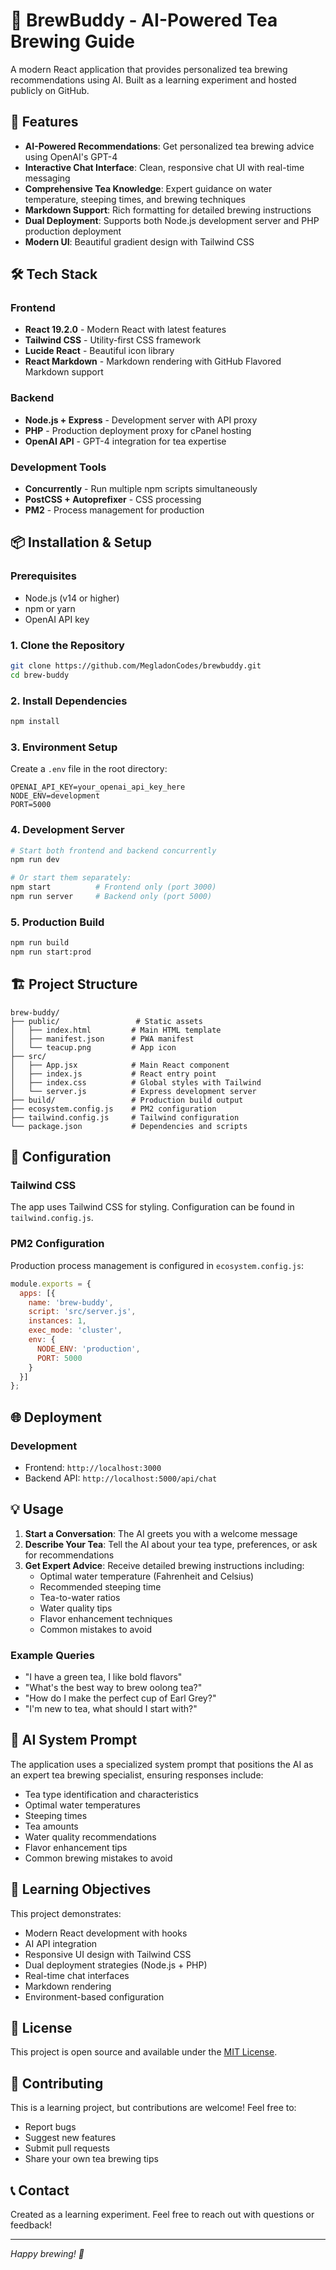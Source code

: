# 🍃 BrewBuddy - AI-Powered Tea Brewing Guide

A modern React application that provides personalized tea brewing recommendations using AI. Built as a learning experiment and hosted publicly on GitHub.

## 🌟 Features

- **AI-Powered Recommendations**: Get personalized tea brewing advice using OpenAI's GPT-4
- **Interactive Chat Interface**: Clean, responsive chat UI with real-time messaging
- **Comprehensive Tea Knowledge**: Expert guidance on water temperature, steeping times, and brewing techniques
- **Markdown Support**: Rich formatting for detailed brewing instructions
- **Dual Deployment**: Supports both Node.js development server and PHP production deployment
- **Modern UI**: Beautiful gradient design with Tailwind CSS

## 🛠️ Tech Stack

### Frontend
- **React 19.2.0** - Modern React with latest features
- **Tailwind CSS** - Utility-first CSS framework
- **Lucide React** - Beautiful icon library
- **React Markdown** - Markdown rendering with GitHub Flavored Markdown support

### Backend
- **Node.js + Express** - Development server with API proxy
- **PHP** - Production deployment proxy for cPanel hosting
- **OpenAI API** - GPT-4 integration for tea expertise

### Development Tools
- **Concurrently** - Run multiple npm scripts simultaneously
- **PostCSS + Autoprefixer** - CSS processing
- **PM2** - Process management for production

## 📦 Installation & Setup

### Prerequisites
- Node.js (v14 or higher)
- npm or yarn
- OpenAI API key

### 1. Clone the Repository
```bash
git clone https://github.com/MegladonCodes/brewbuddy.git
cd brew-buddy
```

### 2. Install Dependencies
```bash
npm install
```

### 3. Environment Setup
Create a `.env` file in the root directory:
```env
OPENAI_API_KEY=your_openai_api_key_here
NODE_ENV=development
PORT=5000
```

### 4. Development Server
```bash
# Start both frontend and backend concurrently
npm run dev

# Or start them separately:
npm start          # Frontend only (port 3000)
npm run server     # Backend only (port 5000)
```

### 5. Production Build
```bash
npm run build
npm run start:prod
```

## 🏗️ Project Structure

```
brew-buddy/
├── public/                 # Static assets
│   ├── index.html         # Main HTML template
│   ├── manifest.json      # PWA manifest
│   └── teacup.png         # App icon
├── src/
│   ├── App.jsx            # Main React component
│   ├── index.js           # React entry point
│   ├── index.css          # Global styles with Tailwind
│   └── server.js          # Express development server
├── build/                 # Production build output
├── ecosystem.config.js    # PM2 configuration
├── tailwind.config.js     # Tailwind configuration
└── package.json           # Dependencies and scripts
```

## 🔧 Configuration

### Tailwind CSS
The app uses Tailwind CSS for styling. Configuration can be found in `tailwind.config.js`.

### PM2 Configuration
Production process management is configured in `ecosystem.config.js`:
```javascript
module.exports = {
  apps: [{
    name: 'brew-buddy',
    script: 'src/server.js',
    instances: 1,
    exec_mode: 'cluster',
    env: {
      NODE_ENV: 'production',
      PORT: 5000
    }
  }]
};
```

## 🌐 Deployment

### Development
- Frontend: `http://localhost:3000`
- Backend API: `http://localhost:5000/api/chat`

## 💡 Usage

1. **Start a Conversation**: The AI greets you with a welcome message
2. **Describe Your Tea**: Tell the AI about your tea type, preferences, or ask for recommendations
3. **Get Expert Advice**: Receive detailed brewing instructions including:
   - Optimal water temperature (Fahrenheit and Celsius)
   - Recommended steeping time
   - Tea-to-water ratios
   - Water quality tips
   - Flavor enhancement techniques
   - Common mistakes to avoid

### Example Queries
- "I have a green tea, I like bold flavors"
- "What's the best way to brew oolong tea?"
- "How do I make the perfect cup of Earl Grey?"
- "I'm new to tea, what should I start with?"

## 🤖 AI System Prompt

The application uses a specialized system prompt that positions the AI as an expert tea brewing specialist, ensuring responses include:
- Tea type identification and characteristics
- Optimal water temperatures
- Steeping times
- Tea amounts
- Water quality recommendations
- Flavor enhancement tips
- Common brewing mistakes to avoid

## 🧪 Learning Objectives

This project demonstrates:
- Modern React development with hooks
- AI API integration
- Responsive UI design with Tailwind CSS
- Dual deployment strategies (Node.js + PHP)
- Real-time chat interfaces
- Markdown rendering
- Environment-based configuration

## 📝 License

This project is open source and available under the [MIT License](LICENSE).

## 🤝 Contributing

This is a learning project, but contributions are welcome! Feel free to:
- Report bugs
- Suggest new features
- Submit pull requests
- Share your own tea brewing tips

## 📞 Contact

Created as a learning experiment. Feel free to reach out with questions or feedback!

---

*Happy brewing! 🍃*
